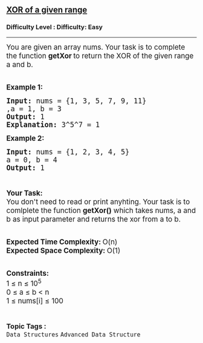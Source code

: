 <h2><a href="https://www.geeksforgeeks.org/problems/xor-of-a-given-range/1?page=3&status=unsolved&sortBy=accuracy">XOR of a given range</a></h2><h3>Difficulty Level : Difficulty: Easy</h3><hr><div class="problems_problem_content__Xm_eO"><p><span style="font-size: 14pt;">You are given an array nums. Your task is to complete the function&nbsp;<strong>getXor&nbsp;</strong>to return the XOR of the given range a and b.</span><br><span style="font-size: 14pt;">&nbsp;</span></p>
<p><span style="font-size: 14pt;"><strong>Example 1:</strong></span></p>
<pre><span style="font-size: 14pt;"><strong>Input: </strong>nums = {1, 3, 5, 7, 9, 11}
,a = 1, b = 3
<strong>Output: </strong>1
<strong>Explanation: </strong>3^5^7 = 1
</span></pre>
<p><span style="font-size: 14pt;"><strong>Example 2:</strong></span></p>
<pre><span style="font-size: 14pt;"><strong>Input: </strong>nums = {1, 2, 3, 4, 5}
a = 0, b = 4
<strong>Output: </strong>1
</span></pre>
<p>&nbsp;</p>
<p><span style="font-size: 14pt;"><strong>Your Task:</strong><br>You don't need to read or print anyhting. Your task is to comlplete the function&nbsp;<strong>getXor()</strong>&nbsp;which takes nums, a and b as input parameter and returns the xor from a to b.</span><br><span style="font-size: 14pt;">&nbsp;</span></p>
<p><span style="font-size: 14pt;"><strong>Expected Time Complexity:&nbsp;</strong>O(n)<br><strong>Expected Space Complexity:&nbsp;</strong>O(1)</span><br><span style="font-size: 14pt;">&nbsp;</span></p>
<p><span style="font-size: 14pt;"><strong>Constraints:</strong><br>1 ≤ n ≤ 10<sup>5</sup><br>0 ≤ a ≤ b &lt;&nbsp;n<br>1 ≤ nums[i] ≤ 100</span></p></div><br><p><span style=font-size:18px><strong>Topic Tags : </strong><br><code>Data Structures</code>&nbsp;<code>Advanced Data Structure</code>&nbsp;